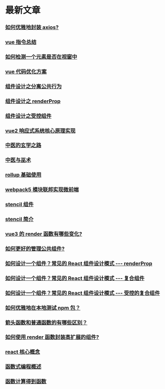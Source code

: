# 最新文章

### [如何优雅地封装 axios?](../web/js/封装axios.md)

### [vue 指令总结](../vue3/指令.md)

### [如何检测一个元素是否在视窗中](../vue3/如何检测一个元素是否在视窗中.md)

### [vue 代码优化方案](../vue3/vue代码优化方案.md)

### [组件设计之分离公共行为](../vue3/组件设计之分离公共行为.md)

### [组件设计之 renderProp](../vue3/组件设计之render-prop.md)

### [组件设计之受控组件](../vue3/组件设计之受控组件.md)

### [vue2 响应式系统核心原理实现](../vue2/vue2响应式系统核心原理实现.md)

### [中医的玄学之路](../science/中医的玄学之路.md)

### [中医与巫术](../science/中医与巫术.md)

### [rollup 基础使用](../webpack/rollup基础使用.md)

### [webpack5 模块联邦实现微前端](../webpack/模块联邦实现微前端.md)

### [stencil 组件](../web/js/stencil组件.md)

### [stencil 简介](../web/js/stencil简介.md)

### [vue3 的 render 函数有哪些变化?](../vue3/render函数.md)

### [如何更好的管理公共组件?](../vue2/如何更好的管理公共组件.md)

### [如何设计一个组件？常见的 React 组件设计模式 --- renderProp](../react/render-props.md)

### [如何设计一个组件？常见的 React 组件设计模式 --- 复合组件](../react/compound-component.md)

### [如何设计一个组件？常见的 React 组件设计模式 --- 受控的复合组件](../react/control-props.md)

### [如何优雅地在本地测试 npm 包？](../node/如何在本地测试npm包.md)

### [箭头函数和普通函数的有哪些区别？](../web/js/箭头函数和普通函数的区别.md)

### [如何使用 render 函数封装高扩展的组件?](../vue2/如何使用render函数封装高扩展的组件.md)

### [react 核心概念](../react/react-basic.md)

### [函数式编程概述](../others/functional-programming/函数式编程概述.md)

### [函数计算得到函数](../others/functional-programming/函数计算得到函数.md)

